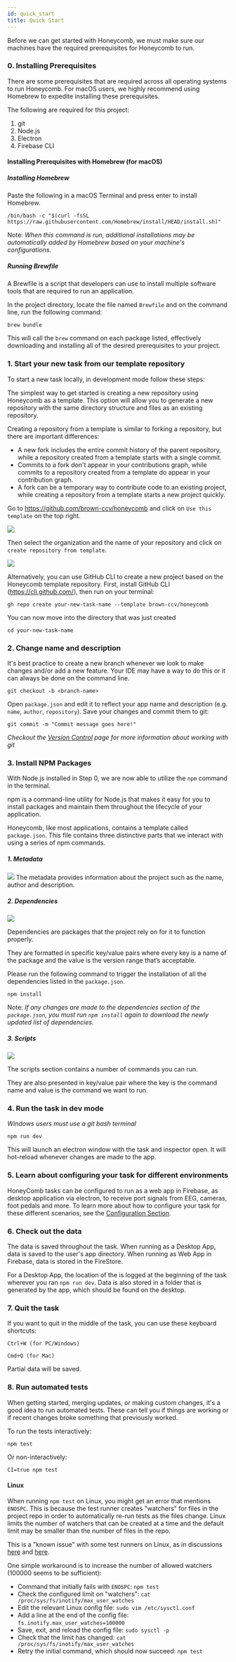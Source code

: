 ```yaml
---
id: quick_start
title: Quick Start
---
```


Before we can get started with Honeycomb, we must make sure our machines have the required prerequisites for Honeycomb to run. 
### 0. Installing Prerequisites
There are some prerequisites that are required across all operating systems to run Honeycomb. For macOS users, we highly recommend using Homebrew to expedite installing these prerequisites.

The following are required for this project: 
1. git
2. Node.js
3. Electron
4. Firebase CLI


#### Installing Prerequisites with Homebrew (for macOS)
##### Installing Homebrew 
Paste the following in a macOS Terminal and press enter to install Homebrew. 

  
    /bin/bash -c "$(curl -fsSL https://raw.githubusercontent.com/Homebrew/install/HEAD/install.sh)"
 
Note: *When this command is run, additional installations may be automatically added by Homebrew based on your machine's configurations.*

##### Running Brewfile 
A Brewfile is a script that developers can use to install multiple software tools that are required to run an application. 

In the project directory, locate the file named `Brewfile` and on the command line, run the following command:
    
    brew bundle
    
This will call the `brew` command on each package listed, effectively downloading and installing all of the desired prerequisites to your project. 


### 1. Start your new task from our template repository
To start a new task locally, in development mode follow these steps:

The simplest way to get started is creating a new repository using Honeycomb as a template. This option will allow you to generate a new repository with the same directory structure and files as an existing repository.

Creating a repository from a template is similar to forking a repository, but there are important differences:

- A new fork includes the entire commit history of the parent repository, while a repository created from a template starts with a single commit.
- Commits to a fork don't appear in your contributions graph, while commits to a repository created from a template do appear in your contribution graph.
- A fork can be a temporary way to contribute code to an existing project, while creating a repository from a template starts a new project quickly.

Go to https://github.com/brown-ccv/honeycomb and click on `Use this template` on the top right. 

![](assets/template_0.png)

Then select the organization and the name of your repository and click on `create repository from template`.

![](assets/template_1.png)

Alternatively, you can use GitHub CLI to create a new project based on the Honeycomb template repository. First, install GitHub CLI (https://cli.github.com/), then run on your terminal: 

```
gh repo create your-new-task-name --template brown-ccv/honeycomb
``` 

You can now move into the directory that was just created

```
cd your-new-task-name
```

### 2. Change name and description

It's best practice to create a new branch whenever we look to make changes and/or add a new feature. Your IDE may have a way to do this or it can always be done on the command line.

```
git checkout -b <branch-name>
```

Open `package.json` and edit it to reflect your app name and description (e.g. `name`, `author`, `repository`). Save your changes and commit them to git:

```
git commit -m "Commit message goes here!"
```

*Checkout the [Version Control](https://brown-ccv.github.io/honeycomb-docs/docs/version_control) page for more information about working with git*



### 3. Install NPM Packages
With Node.js installed in Step 0, we are now able to utilize the `npm` command in the terminal. 

npm is a command-line utility for Node.js that makes it easy for you to install packages and maintain them throughout the lifecycle of your application. 

Honeycomb, like most applications, contains a template called `package.json`. This file contains three distinctive parts that we interact with using a series of npm commands.


##### 1. Metadata
![](assets/packagelock1.png)
The metadata provides information about the project such as the name, author and description. 

##### 2. Dependencies
![](assets/packagelock2.png)

Dependencies are packages that the project rely on for it to function properly. 

They are formatted in specific key/value pairs where every key is a name of the package and the value is the version range that’s acceptable.

Please run the following command to trigger the installation of all the dependencies listed in the `package.json`.

    npm install

Note: *If any changes are made to the dependencies section of the `package.json`, you must run `npm install` again to download the newly updated list of dependencies.*


##### 3. Scripts
![](assets/packagelock3.png)

The scripts section contains a number of commands you can run.

They are also presented in key/value pair where the key is the command name and value is the command we want to run. 


### 4. Run the task in dev mode

*Windows users must use a git bash terminal*

```
npm run dev
```

This will launch an electron window with the task and inspector open. It will hot-reload whenever changes are made to the app.


### 5. Learn about configuring your task for different environments

HoneyComb tasks can be configured to run as a web app in Firebase, as desktop application via electron, to receive port signals from EEG, cameras, foot pedals and more. To learn more about how to configure your task for these different scenarios, see the [Configuration Section](/docs/configuration).

### 6. Check out the data

The data is saved throughout the task. When running as a Desktop App, data is saved to the user's app directory. When running as Web App in Firebase, data is stored in the FireStore. 

For a Desktop App, the location of the  is logged at the beginning of the task wherever you ran `npm run dev`. Data is also stored in a folder that is generated by the app, which should be found on the desktop.

### 7. Quit the task

If you want to quit in the middle of the task, you can use these keyboard shortcuts:
```
Ctrl+W (for PC/Windows)
```
```
Cmd+Q (for Mac)
```
Partial data will be saved.

### 8. Run automated tests

When getting started, merging updates, or making custom changes, it's a good idea to run automated tests.  These can tell you if things are working or if recent changes broke something that previously worked.

To run the tests interactively:
```
npm test
```

Or non-interactively:
```
CI=true npm test
```

#### Linux
When running `npm test` on Linux, you might get an error that mentions `ENOSPC`.  This is because the test runner creates "watchers" for files in the project repo in order to automatically re-run tests as the files change.  Linux limits the number of watchers that can be created at a time and the default limit may be smaller than the number of files in the repo.

This is a "known issue" with some test runners on Linux, as in discussions [here](https://stackoverflow.com/questions/55763428/react-native-error-enospc-system-limit-for-number-of-file-watchers-reached) and [here](https://stackoverflow.com/questions/62206460/jest-watch-error-enospc-system-limit-for-number-of-file-watchers-reached).

One simple workaround is to increase the number of allowed watchers (100000 seems to be sufficient):
 - Command that initially fails with `ENOSPC`: `npm test`
 - Check the configured limit on "watchers": `cat /proc/sys/fs/inotify/max_user_watches`
 - Edit the relevant Linux config file: `sudo vim /etc/sysctl.conf`
 - Add a line at the end of the config file: `fs.inotify.max_user_watches=100000`
 - Save, exit, and reload the config file: `sudo sysctl -p`
 - Check that the limit has changed: `cat /proc/sys/fs/inotify/max_user_watches`
 - Retry the initial command, which should now succeed: `npm test`
